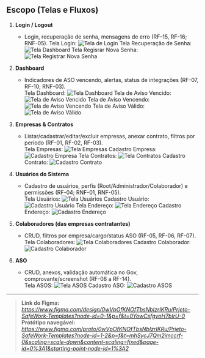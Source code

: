 ## Escopo (Telas e Fluxos)

1. **Login / Logout**  
   - Login, recuperação de senha, mensagens de erro (RF-15, RF-16; RNF-05).
   Tela Login:
   ![Tela de Login](./img/Login.png)
   Tela Recuperação de Senha:
   ![Tela Dashboard](./img/Esqueceu_Senha.png)
   Tela Regisrar Nova Senha:
   ![Tela Registrar Nova Senha](./img/Recuperar_Senha.png)

2. **Dashboard**  
   - Indicadores de ASO vencendo, alertas, status de integrações (RF-07, RF-10; RNF-03).  
   Tela Dashboard:
   ![Tela Dashboard](./img/dashboard.png)
   Tela de Aviso Vencido:
   ![Tela de Aviso Vencido](./img/asoVencido.png)
   Tela de Aviso Vencendo:
   ![Tela de Aviso Vencendo](./img/asoVencendo.png)
   Tela de Aviso Válido:
   ![Tela de Aviso Válido](./img/asoValido.png)

3. **Empresas & Contratos**  
   - Listar/cadastrar/editar/excluir empresas, anexar contrato, filtros por período (RF-01, RF-02, RF-03).  
   Tela Empresas:
   ![Tela Empresas](./img/empresas.png)
   Cadastro Empresa:
   ![Cadastro Empresa](./img/novaEmpresa.png)
   Tela Contratos:
   ![Tela Contratos](./img/contratos.png)
   Cadastro Contrato:
   ![Cadastro Contrato](./img/novoContrato.png)

4. **Usuários do Sistema**  
   - Cadastro de usuários, perfis (Root/Administrador/Colaborador) e permissões (RF-04; RNF-01, RNF-05).  
   Tela Usuários:
   ![Tela Usuários](./img/usuarios.png)
   Cadastro Usuário:
   ![Cadastro Usuário](./img/novoUsuario.png)
   Tela Endereço:
   ![Tela Endereço](./img/enderecos.png)
   Cadastro Endereço:
   ![Cadastro Endereço](./img/novoEndereco.png)

5. **Colaboradores (das empresas contratantes)**  
   - CRUD, filtros por empresa/cargo/status ASO (RF-05, RF-06, RF-07).  
   Tela Colaboradores:
   ![Tela Colaboradores](./img/colaboradores.png)
   Cadastro Colaborador:
   ![Cadastro Colaborador](./img/novoColaborador.png)

6. **ASO**  
   - CRUD, anexos, validação automática no Gov, comprovante/screenshot (RF-08 a RF-14).  
   Tela ASOS:
   ![Tela ASOS](./img/asos.png)
   Cadastro ASO:
   ![Cadastro ASOS](./img/novoAso.png)

---

> **Link do Figma:** _https://www.figma.com/design/0wVpOfKNOfTbsNbIzrIKRu/Prjeto-SafeWork-Templates?node-id=0-1&p=f&t=0YowCsfgvoH7bIrU-0_  
> **Protótipo navegável:** _https://www.figma.com/proto/0wVpOfKNOfTbsNbIzrIKRu/Prjeto-SafeWork-Templates?node-id=1-2&p=f&t=mhSycJ7Qm2imccrf-0&scaling=scale-down&content-scaling=fixed&page-id=0%3A1&starting-point-node-id=1%3A2_
